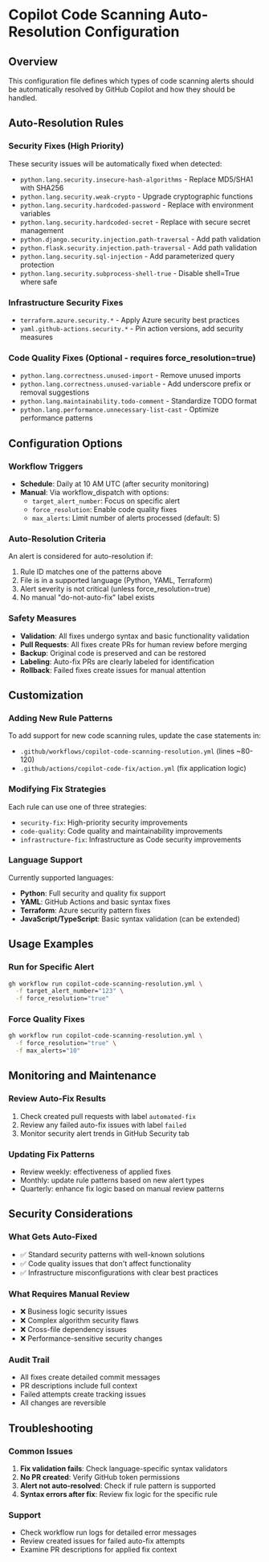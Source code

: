 # Copilot Code Scanning Auto-Resolution Configuration

## Overview
This configuration file defines which types of code scanning alerts should be automatically resolved by GitHub Copilot and how they should be handled.

## Auto-Resolution Rules

### Security Fixes (High Priority)
These security issues will be automatically fixed when detected:

- `python.lang.security.insecure-hash-algorithms` - Replace MD5/SHA1 with SHA256
- `python.lang.security.weak-crypto` - Upgrade cryptographic functions
- `python.lang.security.hardcoded-password` - Replace with environment variables
- `python.lang.security.hardcoded-secret` - Replace with secure secret management
- `python.django.security.injection.path-traversal` - Add path validation
- `python.flask.security.injection.path-traversal` - Add path validation
- `python.lang.security.sql-injection` - Add parameterized query protection
- `python.lang.security.subprocess-shell-true` - Disable shell=True where safe

### Infrastructure Security Fixes
- `terraform.azure.security.*` - Apply Azure security best practices
- `yaml.github-actions.security.*` - Pin action versions, add security measures

### Code Quality Fixes (Optional - requires force_resolution=true)
- `python.lang.correctness.unused-import` - Remove unused imports
- `python.lang.correctness.unused-variable` - Add underscore prefix or removal suggestions
- `python.lang.maintainability.todo-comment` - Standardize TODO format
- `python.lang.performance.unnecessary-list-cast` - Optimize performance patterns

## Configuration Options

### Workflow Triggers
- **Schedule**: Daily at 10 AM UTC (after security monitoring)
- **Manual**: Via workflow_dispatch with options:
  - `target_alert_number`: Focus on specific alert
  - `force_resolution`: Enable code quality fixes
  - `max_alerts`: Limit number of alerts processed (default: 5)

### Auto-Resolution Criteria
An alert is considered for auto-resolution if:
1. Rule ID matches one of the patterns above
2. File is in a supported language (Python, YAML, Terraform)
3. Alert severity is not critical (unless force_resolution=true)
4. No manual "do-not-auto-fix" label exists

### Safety Measures
- **Validation**: All fixes undergo syntax and basic functionality validation
- **Pull Requests**: All fixes create PRs for human review before merging
- **Backup**: Original code is preserved and can be restored
- **Labeling**: Auto-fix PRs are clearly labeled for identification
- **Rollback**: Failed fixes create issues for manual attention

## Customization

### Adding New Rule Patterns
To add support for new code scanning rules, update the case statements in:
- `.github/workflows/copilot-code-scanning-resolution.yml` (lines ~80-120)
- `.github/actions/copilot-code-fix/action.yml` (fix application logic)

### Modifying Fix Strategies
Each rule can use one of three strategies:
- `security-fix`: High-priority security improvements
- `code-quality`: Code quality and maintainability improvements  
- `infrastructure-fix`: Infrastructure as Code security improvements

### Language Support
Currently supported languages:
- **Python**: Full security and quality fix support
- **YAML**: GitHub Actions and basic syntax fixes
- **Terraform**: Azure security pattern fixes
- **JavaScript/TypeScript**: Basic syntax validation (can be extended)

## Usage Examples

### Run for Specific Alert
```bash
gh workflow run copilot-code-scanning-resolution.yml \
  -f target_alert_number="123" \
  -f force_resolution="true"
```

### Force Quality Fixes
```bash
gh workflow run copilot-code-scanning-resolution.yml \
  -f force_resolution="true" \
  -f max_alerts="10"
```

## Monitoring and Maintenance

### Review Auto-Fix Results
1. Check created pull requests with label `automated-fix`
2. Review any failed auto-fix issues with label `failed`
3. Monitor security alert trends in GitHub Security tab

### Updating Fix Patterns
- Review weekly: effectiveness of applied fixes
- Monthly: update rule patterns based on new alert types
- Quarterly: enhance fix logic based on manual review patterns

## Security Considerations

### What Gets Auto-Fixed
- ✅ Standard security patterns with well-known solutions
- ✅ Code quality issues that don't affect functionality
- ✅ Infrastructure misconfigurations with clear best practices

### What Requires Manual Review
- ❌ Business logic security issues
- ❌ Complex algorithm security flaws  
- ❌ Cross-file dependency issues
- ❌ Performance-sensitive security changes

### Audit Trail
- All fixes create detailed commit messages
- PR descriptions include full context
- Failed attempts create tracking issues
- All changes are reversible

## Troubleshooting

### Common Issues
1. **Fix validation fails**: Check language-specific syntax validators
2. **No PR created**: Verify GitHub token permissions
3. **Alert not auto-resolved**: Check if rule pattern is supported
4. **Syntax errors after fix**: Review fix logic for the specific rule

### Support
- Check workflow run logs for detailed error messages
- Review created issues for failed auto-fix attempts
- Examine PR descriptions for applied fix context
